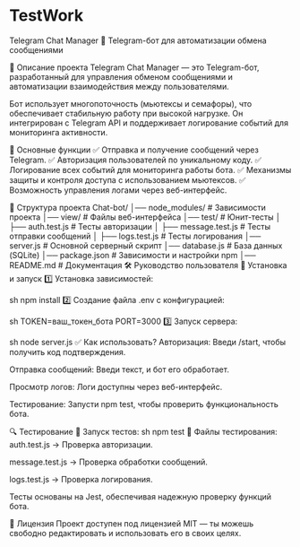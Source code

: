 # TestWork
Telegram Chat Manager
📌 Telegram-бот для автоматизации обмена сообщениями

📌 Описание проекта
Telegram Chat Manager — это Telegram-бот, разработанный для управления обменом сообщениями и автоматизации взаимодействия между пользователями.

Бот использует многопоточность (мьютексы и семафоры), что обеспечивает стабильную работу при высокой нагрузке. Он интегрирован с Telegram API и поддерживает логирование событий для мониторинга активности.

🔹 Основные функции
✅ Отправка и получение сообщений через Telegram. ✅ Авторизация пользователей по уникальному коду. ✅ Логирование всех событий для мониторинга работы бота. ✅ Механизмы защиты и контроля доступа с использованием мьютексов. ✅ Возможность управления логами через веб-интерфейс.

📂 Структура проекта
Chat-bot/
│── node_modules/          # Зависимости проекта
│── view/                  # Файлы веб-интерфейса
│── test/                  # Юнит-тесты
│   ├── auth.test.js       # Тесты авторизации
│   ├── message.test.js    # Тесты отправки сообщений
│   ├── logs.test.js       # Тесты логирования
│── server.js              # Основной серверный скрипт
│── database.js            # База данных (SQLite)
│── package.json           # Зависимости и настройки npm
│── README.md              # Документация
🛠️ Руководство пользователя
🔧 Установка и запуск
1️⃣ Установка зависимостей:

sh
npm install
2️⃣ Создание файла .env с конфигурацией:

sh
TOKEN=ваш_токен_бота
PORT=3000
3️⃣ Запуск сервера:

sh
node server.js
✅ Как использовать?
Авторизация: Введи /start, чтобы получить код подтверждения.

Отправка сообщений: Введи текст, и бот его обработает.

Просмотр логов: Логи доступны через веб-интерфейс.

Тестирование: Запусти npm test, чтобы проверить функциональность бота.

🔍 Тестирование
📌 Запуск тестов:
sh
npm test
📂 Файлы тестирования:
auth.test.js → Проверка авторизации.

message.test.js → Проверка обработки сообщений.

logs.test.js → Проверка логирования.

Тесты основаны на Jest, обеспечивая надежную проверку функций бота.

📄 Лицензия
Проект доступен под лицензией MIT — ты можешь свободно редактировать и использовать его в своих целях.
